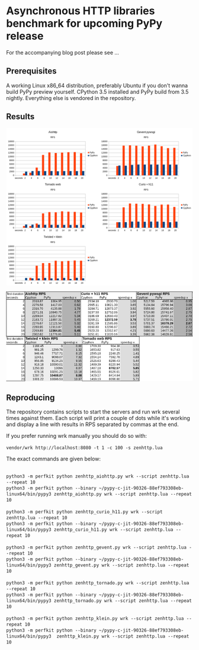 # Asynchronous HTTP libraries benchmark for upcoming PyPy release

For the accompanying blog post please see ...

Prerequisites
-------------

A working Linux x86_64 distribution, preferably Ubuntu if you don't wanna
build PyPy preview yourself. CPython 3.5 installed and PyPy build from 3.5 nightly.
Everything else is vendored in the repository.


Results
-------

![Graphs](graphs.png)

![Table](table.png)

Reproducing
-----------

The repository contains scripts to start the servers and run wrk several times
against them. Each script will print a couple of dots while it's working and display a line with results in RPS separated by commas at the end.

If you prefer running wrk manually you should do so with:

`vendor/wrk http://localhost:8080 -t 1 -c 100 -s zenhttp.lua`

The exact commands are given below:

```

python3 -m perfkit python zenhttp_aiohttp.py wrk --script zenhttp.lua --repeat 10
python3 -m perfkit python --binary ~/pypy-c-jit-90326-88ef793308eb-linux64/bin/pypy3 zenhttp_aiohttp.py wrk --script zenhttp.lua --repeat 10

python3 -m perfkit python zenhttp_curio_h11.py wrk --script zenhttp.lua --repeat 10
python3 -m perfkit python --binary ~/pypy-c-jit-90326-88ef793308eb-linux64/bin/pypy3 zenhttp_curio_h11.py wrk --script zenhttp.lua --repeat 10

python3 -m perfkit python zenhttp_gevent.py wrk --script zenhttp.lua --repeat 10
python3 -m perfkit python --binary ~/pypy-c-jit-90326-88ef793308eb-linux64/bin/pypy3 zenhttp_gevent.py wrk --script zenhttp.lua --repeat 10

python3 -m perfkit python zenhttp_tornado.py wrk --script zenhttp.lua --repeat 10
python3 -m perfkit python --binary ~/pypy-c-jit-90326-88ef793308eb-linux64/bin/pypy3 zenhttp_tornado.py wrk --script zenhttp.lua --repeat 10

python3 -m perfkit python zenhttp_klein.py wrk --script zenhttp.lua --repeat 10
python3 -m perfkit python --binary ~/pypy-c-jit-90326-88ef793308eb-linux64/bin/pypy3  zenhttp_klein.py wrk --script zenhttp.lua --repeat 10
```
